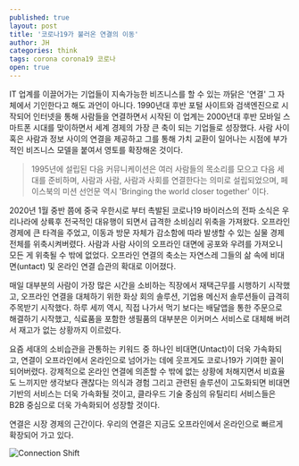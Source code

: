 ```yaml
---
published: true
layout: post
title: '코로나19가 불러온 연결의 이동'
author: JH
categories: think
tags: corona corona19 코로나 
open: true
---
```


IT 업계를 이끌어가는 기업들이 지속가능한 비즈니스를 할 수 있는 까닭은 '연결' 그 자체에서 기인한다고 해도 과언이 아니다. 1990년대 후반 포털 사이트와 검색엔진으로 시작되어 인터넷을 통해 사람들을 연결하면서 시작된 이 업계는 2000년대 후반 모바일 스마트폰 시대를 맞이하면서 세계 경제의 가장 큰 축이 되는 기업들로 성장했다. 사람 사이 혹은 사람과 정보 사이의 연결을 제공하고 그를 통해 가치 교환이 일어나는 시점에 부가적인 비즈니스 모델을 붙여서 영토를 확장해온 것이다. 

> 1995년에 설립된 다음 커뮤니케이션은 여러 사람들의 목소리를 모으고 다음 세대를 준비하며, 사람과 사람, 사람과 사회를 연결한다는 의미로 설립되었으며, 페이스북의 미션 선언문 역시 'Bringing the world closer together' 이다.

2020년 1월 중반 쯤에 중국 우한시로 부터 촉발된 코로나19 바이러스의 전파 소식은 우리나라에 상륙후 전국적인 대유행이 되면서 급격한 소비심리 위축을 가져왔다. 오프라인 경제에 큰 타격을 주었고, 이동과 방문 자체가 감소함에 따라 발생할 수 있는 실물 경제 전체를 위축시켜버렸다. 사람과 사람 사이의 오프라인 대면에 공포와 우려를 가져오니 모든 게 위축될 수 밖에 없었다. 오프라인 연결의 축소는 자연스레 그들의 삶 속에 비대면(untact) 및 온라인 연결 습관의 확대로 이어졌다.

매일 대부분의 사람이 가장 많은 시간을 소비하는 직장에서 재택근무를 시행하기 시작했고, 오프라인 연결을 대체하기 위한 화상 회의 솔루션, 기업용 메신저 솔루션들이 급격히 주목받기 시작했다. 하루 세끼 역시, 직접 나가서 먹기 보다는 배달앱을 통한 주문으로 해결하기 시작했고, 식료품을 포함한 생필품의 대부분은 이커머스 서비스로 대체해 버려서 재고가 없는 상황까지 이르렀다. 

요즘 세대의 소비습관을 관통하는 키워드 중 하나인 비대면(Untact)이 더욱 가속화되고, 연결이 오프라인에서 온라인으로 넘어가는 데에 웃프게도 코로나19가 기여한 꼴이 되어버렸다. 강제적으로 온라인 연결에 의존할 수 밖에 없는 상황에 처해지면서 비효율도 느끼지만 생각보다 괜찮다는 의식과 경험 그리고 관련된 솔루션이 고도화되면 비대면 기반의 서비스는 더욱 가속화될 것이고, 클라우드 기술 중심의 유틸리티 서비스들은 B2B 중심으로 더욱 가속화되어 성장할 것이다. 

연결은 시장 경제의 근간이다. 우리의 연결은 지금도 오프라인에서 온라인으로 빠르게 확장되어 가고 있다.

![Connection Shift]({{site.baseurl}}/images/untact_business.jpg)
